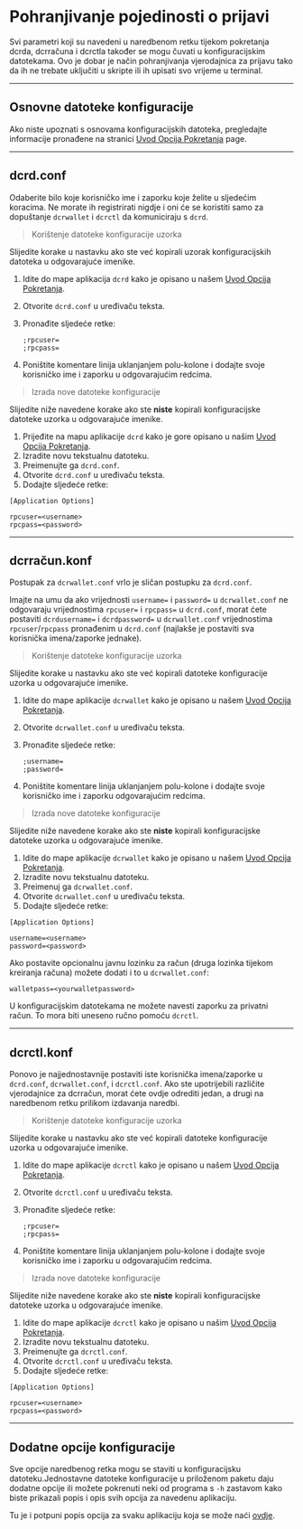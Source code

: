 # <i class="fa fa-hdd-o"></i> Pohranjivanje pojedinosti o prijavi

Svi parametri koji su navedeni u naredbenom retku tijekom pokretanja dcrda,
dcrračuna i dcrctla također se mogu čuvati u konfiguracijskim datotekama. Ovo je
dobar je način pohranjivanja vjerodajnica za prijavu tako da ih ne trebate uključiti u skripte ili ih upisati svo vrijeme u terminal.

---

## <i class="fa fa-laptop"></i> Osnovne datoteke konfiguracije 

Ako niste upoznati s osnovama konfiguracijskih datoteka, pregledajte informacije pronađene na stranici [Uvod Opcija Pokretanja](/getting-started/startup-basics.md#configuration-files) page.

---

## <i class="fa fa-terminal"></i> dcrd.conf 

Odaberite bilo koje korisničko ime i zaporku koje želite u sljedećim koracima. Ne morate ih registrirati nigdje i oni će se koristiti samo za dopuštanje `dcrwallet` i `dcrctl` da komuniciraju s `dcrd`.

> Korištenje datoteke konfiguracije uzorka

Slijedite korake u nastavku ako ste već kopirali uzorak konfiguracijskih datoteka u odgovarajuće imenike.

1. Idite do mape aplikacija `dcrd` kako je opisano u našem [Uvod Opcija Pokretanja](/getting-started/startup-basics.md#configuration-files). 
2. Otvorite `dcrd.conf` u uređivaču teksta.
3. Pronađite sljedeće retke:

    `;rpcuser=` <br />
    `;rpcpass=`

4. Poništite komentare linija uklanjanjem polu-kolone i dodajte svoje korisničko ime i zaporku u odgovarajućim redcima.

> Izrada nove datoteke konfiguracije

Slijedite niže navedene korake ako ste **niste** kopirali konfiguracijske datoteke uzorka u odgovarajuće imenike.

1. Prijeđite na mapu aplikacije `dcrd` kako je gore opisano u našim [Uvod Opcija Pokretanja](/getting-started/startup-basics.md#configuration-files).
2. Izradite novu tekstualnu datoteku.
3. Preimenujte ga `dcrd.conf`.
3. Otvorite `dcrd.conf` u uređivaču teksta.
4. Dodajte sljedeće retke:

```no-highlight
[Application Options]

rpcuser=<username>
rpcpass=<password>
```

---

## <i class="fa fa-terminal"></i> dcrračun.konf 

Postupak za `dcrwallet.conf` vrlo je sličan postupku za `dcrd.conf`. 

Imajte na umu da ako vrijednosti `username=` i `password=` u `dcrwallet.conf` ne odgovaraju vrijednostima `rpcuser=` i `rpcpass=` u  `dcrd.conf`, morat ćete postaviti `dcrdusername=` i `dcrdpassword=`  u `dcrwallet.conf` vrijednostima `rpcuser`/`rpcpass` pronađenim u `dcrd.conf` (najlakše je postaviti sva korisnička imena/zaporke jednake).

> Korištenje datoteke konfiguracije uzorka

Slijedite korake u nastavku ako ste već kopirali datoteke konfiguracije uzorka u odgovarajuće imenike.

1. Idite do mape aplikacije `dcrwallet` kako je opisano u našem [Uvod Opcija Pokretanja](/getting-started/startup-basics.md#configuration-files). 
2. Otvorite `dcrwallet.conf` u uređivaču teksta.
3. Pronađite sljedeće retke:

    `;username=` <br />
    `;password=`

4. Poništite komentare linija uklanjanjem polu-kolone i dodajte svoje korisničko ime i zaporku odgovarajućim redcima.

> Izrada nove datoteke konfiguracije

Slijedite niže navedene korake ako ste **niste** kopirali konfiguracijske datoteke uzorka u odgovarajuće imenike.

1. Idite do mape aplikacije `dcrwallet` kako je opisano u našem [Uvod Opcija Pokretanja](/getting-started/startup-basics.md#configuration-files).
2. Izradite novu tekstualnu datoteku.
3. Preimenuj ga `dcrwallet.conf`.
3. Otvorite `dcrwallet.conf` u uređivaču teksta.
4. Dodajte sljedeće retke:

```no-highlight
[Application Options]

username=<username>
password=<password>
```

Ako postavite opcionalnu javnu lozinku za račun (druga lozinka tijekom 
kreiranja računa) možete dodati i to u `dcrwallet.conf`:

```no-highlight
walletpass=<yourwalletpassword>
```

U konfiguracijskim datotekama ne možete navesti zaporku za privatni račun. To mora biti uneseno ručno pomoću `dcrctl`. 

---

## <i class="fa fa-terminal"></i> dcrctl.konf 

Ponovo je najjednostavnije postaviti iste korisnička imena/zaporke u `dcrd.conf`, `dcrwallet.conf`, i `dcrctl.conf`. Ako ste upotrijebili različite vjerodajnice za dcrračun, morat ćete ovdje odrediti jedan, a drugi na naredbenom retku prilikom izdavanja naredbi.

> Korištenje datoteke konfiguracije uzorka

Slijedite korake u nastavku ako ste već kopirali datoteke konfiguracije uzorka u odgovarajuće imenike.

1. Idite do mape aplikacije `dcrctl` kako je opisano u našem [Uvod Opcija Pokretanja](/getting-started/startup-basics.md#configuration-files). 
2. Otvorite `dcrctl.conf` u uređivaču teksta.
3. Pronađite sljedeće retke:

    `;rpcuser=` <br />
    `;rpcpass=`

4. Poništite komentare linija uklanjanjem polu-kolone i dodajte svoje korisničko ime i zaporku u odgovarajućim redcima.

> Izrada nove datoteke konfiguracije

Slijedite niže navedene korake ako ste **niste** kopirali konfiguracijske datoteke uzorka u odgovarajuće imenike.

1. Idite do mape aplikacije `dcrctl` kako je opisano u našim [Uvod Opcija Pokretanja](/getting-started/startup-basics.md#configuration-files).
2. Izradite novu tekstualnu datoteku.
3. Preimenujte ga `dcrctl.conf`.
3. Otvorite `dcrctl.conf` u uređivaču teksta.
4. Dodajte sljedeće retke:

```no-highlight
[Application Options]

rpcuser=<username>
rpcpass=<password>
```

---

## <i class="fa fa-tasks"></i> Dodatne opcije konfiguracije

Sve opcije naredbenog retka mogu se staviti u konfiguracijsku datoteku.Jednostavne datoteke konfiguracije u priloženom paketu daju dodatne opcije ili možete pokrenuti neki od programa s `-h` zastavom kako biste prikazali popis i opis svih opcija za navedenu aplikaciju.

Tu je i potpuni popis opcija za svaku aplikaciju koja se može naći [ovdje](/advanced/program-options.md).
